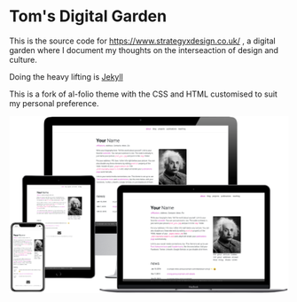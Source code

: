 # Tom's Digital Garden

This is the source code for https://www.strategyxdesign.co.uk/ , a digital garden where I document my thoughts on the interseaction of design and culture.

Doing the heavy lifting is  [Jekyll](https://jekyllrb.com/) 

This is a fork of al-folio theme with the CSS and HTML customised to suit my personal preference. 

[![Preview](https://raw.githubusercontent.com/alshedivat/al-folio/master/assets/img/al-folio-preview.png)](https://alshedivat.github.io/al-folio/)


